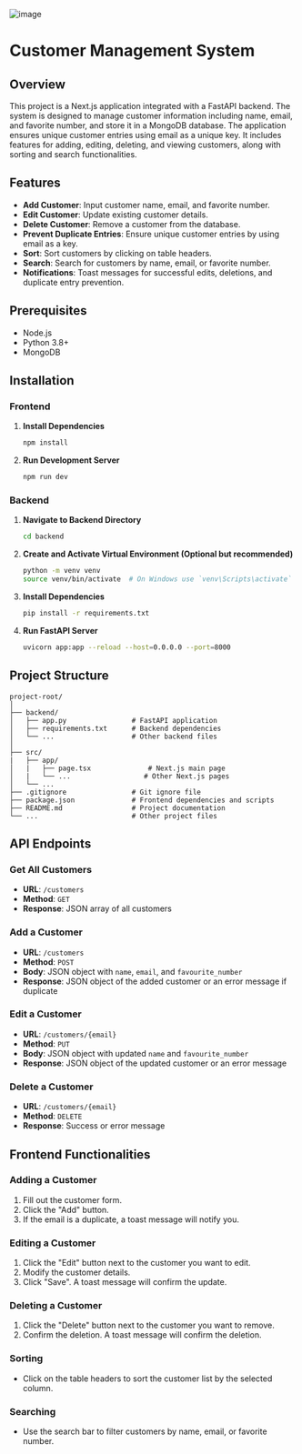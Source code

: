 ![image](https://github.com/akash-selvaraj/orbdoc_assesment/assets/81205378/ef18a9b9-995a-4038-9cdf-12401ac74e13)

# Customer Management System

## Overview
This project is a Next.js application integrated with a FastAPI backend. The system is designed to manage customer information including name, email, and favorite number, and store it in a MongoDB database. The application ensures unique customer entries using email as a unique key. It includes features for adding, editing, deleting, and viewing customers, along with sorting and search functionalities.

## Features
- **Add Customer**: Input customer name, email, and favorite number.
- **Edit Customer**: Update existing customer details.
- **Delete Customer**: Remove a customer from the database.
- **Prevent Duplicate Entries**: Ensure unique customer entries by using email as a key.
- **Sort**: Sort customers by clicking on table headers.
- **Search**: Search for customers by name, email, or favorite number.
- **Notifications**: Toast messages for successful edits, deletions, and duplicate entry prevention.

## Prerequisites
- Node.js
- Python 3.8+
- MongoDB

## Installation

### Frontend
1. **Install Dependencies**
    ```bash
    npm install
    ```

2. **Run Development Server**
    ```bash
    npm run dev
    ```

### Backend
1. **Navigate to Backend Directory**
    ```bash
    cd backend
    ```

2. **Create and Activate Virtual Environment (Optional but recommended)**
    ```bash
    python -m venv venv
    source venv/bin/activate  # On Windows use `venv\Scripts\activate`
    ```

3. **Install Dependencies**
    ```bash
    pip install -r requirements.txt
    ```

4. **Run FastAPI Server**
    ```bash
    uvicorn app:app --reload --host=0.0.0.0 --port=8000
    ```

## Project Structure
```plaintext
project-root/
│
├── backend/
│   ├── app.py                # FastAPI application
│   ├── requirements.txt      # Backend dependencies
│   └── ...                   # Other backend files
│
├── src/
|   ├── app/
│   |	├── page.tsx              # Next.js main page
│   |	└── ...                  # Other Next.js pages
│   └── ...
├── .gitignore                # Git ignore file
├── package.json              # Frontend dependencies and scripts
├── README.md                 # Project documentation
└── ...                       # Other project files
```
## API Endpoints

### Get All Customers
- **URL**: `/customers`
- **Method**: `GET`
- **Response**: JSON array of all customers

### Add a Customer
- **URL**: `/customers`
- **Method**: `POST`
- **Body**: JSON object with `name`, `email`, and `favourite_number`
- **Response**: JSON object of the added customer or an error message if duplicate

### Edit a Customer
- **URL**: `/customers/{email}`
- **Method**: `PUT`
- **Body**: JSON object with updated `name` and `favourite_number`
- **Response**: JSON object of the updated customer or an error message

### Delete a Customer
- **URL**: `/customers/{email}`
- **Method**: `DELETE`
- **Response**: Success or error message

## Frontend Functionalities

### Adding a Customer
1. Fill out the customer form.
2. Click the "Add" button.
3. If the email is a duplicate, a toast message will notify you.

### Editing a Customer
1. Click the "Edit" button next to the customer you want to edit.
2. Modify the customer details.
3. Click "Save". A toast message will confirm the update.

### Deleting a Customer
1. Click the "Delete" button next to the customer you want to remove.
2. Confirm the deletion. A toast message will confirm the deletion.

### Sorting
- Click on the table headers to sort the customer list by the selected column.

### Searching
- Use the search bar to filter customers by name, email, or favorite number.
